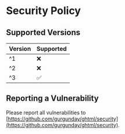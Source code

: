# Security Policy

## Supported Versions

| Version | Supported          |
| ------- | ------------------ |
| ^1      | :x:                |
| ^2      | :x:                |
| ^3      | :white_check_mark: |

## Reporting a Vulnerability

Please report all vulnerabilities to [https://github.com/gurgunday/ghtml/security](https://github.com/gurgunday/ghtml/security).
